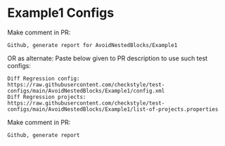 # Example1 Configs
Make comment in PR:
```
Github, generate report for AvoidNestedBlocks/Example1
```
OR as alternate:
Paste below given to PR description to use such test configs:
```
Diff Regression config: https://raw.githubusercontent.com/checkstyle/test-configs/main/AvoidNestedBlocks/Example1/config.xml
Diff Regression projects: https://raw.githubusercontent.com/checkstyle/test-configs/main/AvoidNestedBlocks/Example1/list-of-projects.properties
```
Make comment in PR:
```
Github, generate report
```
